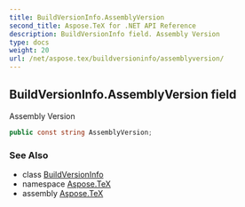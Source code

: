 ```yaml
---
title: BuildVersionInfo.AssemblyVersion
second_title: Aspose.TeX for .NET API Reference
description: BuildVersionInfo field. Assembly Version
type: docs
weight: 20
url: /net/aspose.tex/buildversioninfo/assemblyversion/
---
```

## BuildVersionInfo.AssemblyVersion field

Assembly Version

```csharp
public const string AssemblyVersion;
```

### See Also

* class [BuildVersionInfo](../)
* namespace [Aspose.TeX](../../buildversioninfo/)
* assembly [Aspose.TeX](../../../)


